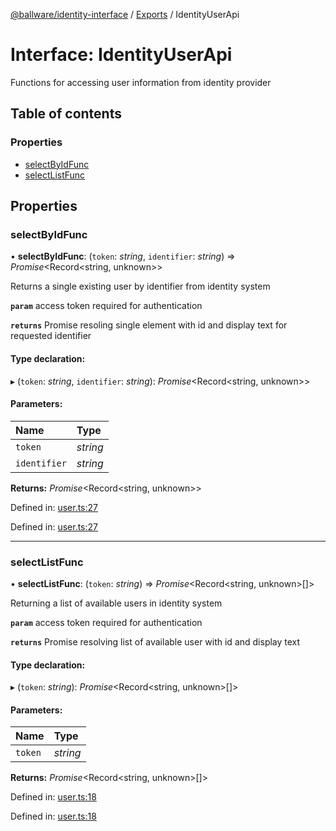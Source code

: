 [@ballware/identity-interface](../README.md) / [Exports](../modules.md) / IdentityUserApi

# Interface: IdentityUserApi

Functions for accessing user information from identity provider

## Table of contents

### Properties

- [selectByIdFunc](identityuserapi.md#selectbyidfunc)
- [selectListFunc](identityuserapi.md#selectlistfunc)

## Properties

### selectByIdFunc

• **selectByIdFunc**: (`token`: *string*, `identifier`: *string*) => *Promise*<Record<string, unknown\>\>

Returns a single existing user by identifier from identity system

**`param`** access token required for authentication

**`returns`** Promise resoling single element with id and display text for requested identifier

#### Type declaration:

▸ (`token`: *string*, `identifier`: *string*): *Promise*<Record<string, unknown\>\>

#### Parameters:

Name | Type |
:------ | :------ |
`token` | *string* |
`identifier` | *string* |

**Returns:** *Promise*<Record<string, unknown\>\>

Defined in: [user.ts:27](https://github.com/ballware/ballware-client/blob/5f55ce4/packages/identity-interface/src/user.ts#L27)

Defined in: [user.ts:27](https://github.com/ballware/ballware-client/blob/5f55ce4/packages/identity-interface/src/user.ts#L27)

___

### selectListFunc

• **selectListFunc**: (`token`: *string*) => *Promise*<Record<string, unknown\>[]\>

Returning a list of available users in identity system

**`param`** access token required for authentication

**`returns`** Promise resolving list of available user with id and display text

#### Type declaration:

▸ (`token`: *string*): *Promise*<Record<string, unknown\>[]\>

#### Parameters:

Name | Type |
:------ | :------ |
`token` | *string* |

**Returns:** *Promise*<Record<string, unknown\>[]\>

Defined in: [user.ts:18](https://github.com/ballware/ballware-client/blob/5f55ce4/packages/identity-interface/src/user.ts#L18)

Defined in: [user.ts:18](https://github.com/ballware/ballware-client/blob/5f55ce4/packages/identity-interface/src/user.ts#L18)
